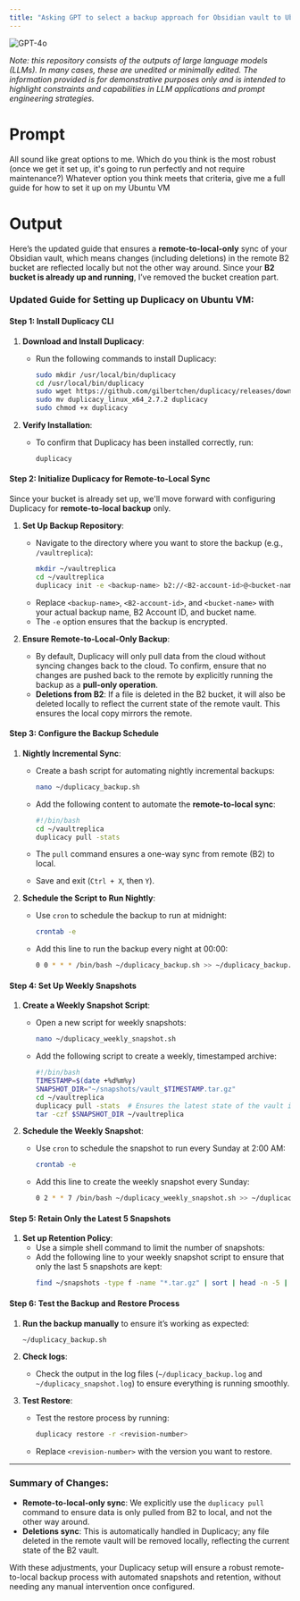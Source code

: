 ```yaml
---
title: "Asking GPT to select a backup approach for Obsidian vault to Ubuntu VM"
---
```

![GPT-4o](https://img.shields.io/badge/GPT--4o-3333FF?style=for-the-badge&logo=openai&logoColor=white)



*Note: this repository consists of the outputs of large language models (LLMs). In many cases, these are unedited or minimally edited. The information provided is for demonstrative purposes only and is intended to highlight constraints and capabilities in LLM applications and prompt engineering strategies.*


# Prompt

All sound like great options to me. Which do you think is the most robust (once we get it set up, it's going to run perfectly and not require maintenance?) Whatever option you think meets that criteria, give me a full guide for how to set it up on my Ubuntu VM

# Output

Here’s the updated guide that ensures a **remote-to-local-only** sync of your Obsidian vault, which means changes (including deletions) in the remote B2 bucket are reflected locally but not the other way around. Since your **B2 bucket is already up and running**, I’ve removed the bucket creation part.

### Updated Guide for Setting up Duplicacy on Ubuntu VM:

#### **Step 1: Install Duplicacy CLI**

1. **Download and Install Duplicacy**:
   - Run the following commands to install Duplicacy:
     ```bash
     sudo mkdir /usr/local/bin/duplicacy
     cd /usr/local/bin/duplicacy
     sudo wget https://github.com/gilbertchen/duplicacy/releases/download/v2.7.2/duplicacy_linux_x64_2.7.2
     sudo mv duplicacy_linux_x64_2.7.2 duplicacy
     sudo chmod +x duplicacy
     ```

2. **Verify Installation**:
   - To confirm that Duplicacy has been installed correctly, run:
     ```bash
     duplicacy
     ```

#### **Step 2: Initialize Duplicacy for Remote-to-Local Sync**

Since your bucket is already set up, we'll move forward with configuring Duplicacy for **remote-to-local backup** only.

1. **Set Up Backup Repository**:
   - Navigate to the directory where you want to store the backup (e.g., `/vaultreplica`):
     ```bash
     mkdir ~/vaultreplica
     cd ~/vaultreplica
     duplicacy init -e <backup-name> b2://<B2-account-id>@<bucket-name>
     ```
   - Replace `<backup-name>`, `<B2-account-id>`, and `<bucket-name>` with your actual backup name, B2 Account ID, and bucket name.
   - The `-e` option ensures that the backup is encrypted.

2. **Ensure Remote-to-Local-Only Backup**:
   - By default, Duplicacy will only pull data from the cloud without syncing changes back to the cloud. To confirm, ensure that no changes are pushed back to the remote by explicitly running the backup as a **pull-only operation**.
   - **Deletions from B2**: If a file is deleted in the B2 bucket, it will also be deleted locally to reflect the current state of the remote vault. This ensures the local copy mirrors the remote.

#### **Step 3: Configure the Backup Schedule**

1. **Nightly Incremental Sync**:
   - Create a bash script for automating nightly incremental backups:
     ```bash
     nano ~/duplicacy_backup.sh
     ```
   - Add the following content to automate the **remote-to-local sync**:
     ```bash
     #!/bin/bash
     cd ~/vaultreplica
     duplicacy pull -stats
     ```
   - The `pull` command ensures a one-way sync from remote (B2) to local.

   - Save and exit (`Ctrl + X`, then `Y`).

2. **Schedule the Script to Run Nightly**:
   - Use `cron` to schedule the backup to run at midnight:
     ```bash
     crontab -e
     ```
   - Add this line to run the backup every night at 00:00:
     ```bash
     0 0 * * * /bin/bash ~/duplicacy_backup.sh >> ~/duplicacy_backup.log 2>&1
     ```

#### **Step 4: Set Up Weekly Snapshots**

1. **Create a Weekly Snapshot Script**:
   - Open a new script for weekly snapshots:
     ```bash
     nano ~/duplicacy_weekly_snapshot.sh
     ```
   - Add the following script to create a weekly, timestamped archive:
     ```bash
     #!/bin/bash
     TIMESTAMP=$(date +%d%m%y)
     SNAPSHOT_DIR="~/snapshots/vault_$TIMESTAMP.tar.gz"
     cd ~/vaultreplica
     duplicacy pull -stats  # Ensures the latest state of the vault is pulled before creating the snapshot
     tar -czf $SNAPSHOT_DIR ~/vaultreplica
     ```

2. **Schedule the Weekly Snapshot**:
   - Use `cron` to schedule the snapshot to run every Sunday at 2:00 AM:
     ```bash
     crontab -e
     ```
   - Add this line to create the weekly snapshot every Sunday:
     ```bash
     0 2 * * 7 /bin/bash ~/duplicacy_weekly_snapshot.sh >> ~/duplicacy_snapshot.log 2>&1
     ```

#### **Step 5: Retain Only the Latest 5 Snapshots**

1. **Set up Retention Policy**:
   - Use a simple shell command to limit the number of snapshots:
   - Add the following line to your weekly snapshot script to ensure that only the last 5 snapshots are kept:
     ```bash
     find ~/snapshots -type f -name "*.tar.gz" | sort | head -n -5 | xargs rm -f
     ```

#### **Step 6: Test the Backup and Restore Process**

1. **Run the backup manually** to ensure it’s working as expected:
   ```bash
   ~/duplicacy_backup.sh
   ```

2. **Check logs**:
   - Check the output in the log files (`~/duplicacy_backup.log` and `~/duplicacy_snapshot.log`) to ensure everything is running smoothly.

3. **Test Restore**:
   - Test the restore process by running:
     ```bash
     duplicacy restore -r <revision-number>
     ```
   - Replace `<revision-number>` with the version you want to restore.

---

### **Summary of Changes**:
- **Remote-to-local-only sync**: We explicitly use the `duplicacy pull` command to ensure data is only pulled from B2 to local, and not the other way around.
- **Deletions sync**: This is automatically handled in Duplicacy; any file deleted in the remote vault will be removed locally, reflecting the current state of the B2 vault.

With these adjustments, your Duplicacy setup will ensure a robust remote-to-local backup process with automated snapshots and retention, without needing any manual intervention once configured.